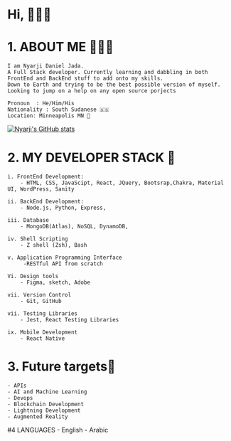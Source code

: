 # Hi, 👋🏿✨
# 1. ABOUT ME 👨🏾‍💻
    I am Nyarji Daniel Jada. 
    A Full Stack developer. Currently learning and dabbling in both FrontEnd and BackEnd stuff to add onto my skills.
    Down to Earth and trying to be the best possible version of myself. 
    Looking to jump on a help on any open source porjects

    Pronoun  : He/Him/His
    Nationality : South Sudanese 🇸🇸
    Location: Minneapolis MN 📍
[![Nyarji's GitHub stats](https://github-readme-stats.vercel.app/api?username=Jadashi97)](https://github.com/Jadashi97/github-readme-stats&count_private=true&show_icons=true&theme=gruvbox)
# 2. MY DEVELOPER STACK 🥞
    
    i. FrontEnd Development:
        - HTML, CSS, JavaScipt, React, JQuery, Bootsrap,Chakra, Material UI, WordPress, Sanity

    ii. BackEnd Development:
        - Node.js, Python, Express, 

    iii. Database
        - MongoDB(Atlas), NoSQL, DynamoDB, 

    iv. Shell Scripting
        - Z shell (Zsh), Bash

    v. Application Programming Interface
         -RESTful API from scratch
   
    Vi. Design tools
        - Figma, sketch, Adobe
        
    vii. Version Control
        - Git, GitHub
    
    vii. Testing Libraries
        - Jest, React Testing Libraries
        
    ix. Mobile Development
        - React Native 
        
# 3. Future targets🎯
    - APIs
    - AI and Machine Learning
    - Devops
    - Blockchain Development
    - Lightning Development
    - Augmented Reality
    
#4  LANGUAGES
        - English
        - Arabic
